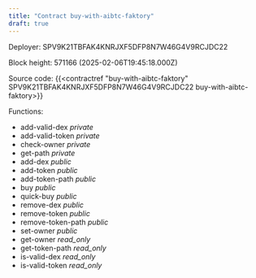 ```yaml
---
title: "Contract buy-with-aibtc-faktory"
draft: true
---
```

Deployer: SPV9K21TBFAK4KNRJXF5DFP8N7W46G4V9RCJDC22


 



Block height: 571166 (2025-02-06T19:45:18.000Z)

Source code: {{<contractref "buy-with-aibtc-faktory" SPV9K21TBFAK4KNRJXF5DFP8N7W46G4V9RCJDC22 buy-with-aibtc-faktory>}}

Functions:

* add-valid-dex _private_
* add-valid-token _private_
* check-owner _private_
* get-path _private_
* add-dex _public_
* add-token _public_
* add-token-path _public_
* buy _public_
* quick-buy _public_
* remove-dex _public_
* remove-token _public_
* remove-token-path _public_
* set-owner _public_
* get-owner _read_only_
* get-token-path _read_only_
* is-valid-dex _read_only_
* is-valid-token _read_only_

